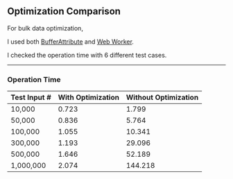 ## Optimization Comparison

For bulk data optimization,

I used both [BufferAttribute](https://threejs.org/docs/#api/en/core/BufferAttribute) and [Web Worker](https://nodejs.org/api/worker_threads.html).

I checked the operation time with 6 different test cases.

---

### Operation Time

| Test Input # | With Optimization | Without Optimization |
| ------------ | ----------------- | -------------------- |
| 10,000       | 0.723             | 1.799                |
| 50,000       | 0.836             | 5.764                |
| 100,000      | 1.055             | 10.341               |
| 300,000      | 1.193             | 29.096               |
| 500,000      | 1.646             | 52.189               |
| 1,000,000    | 2.074             | 144.218              |
